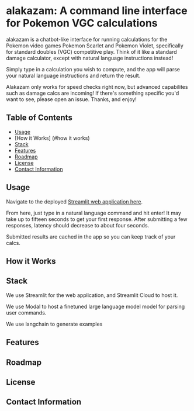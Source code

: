 # alakazam: A command line interface for Pokemon VGC calculations

alakazam is a chatbot-like interface for running calculations for the Pokemon video games Pokemon Scarlet and Pokemon Violet, specifically for standard doubles (VGC) competitive play. Think of it like a standard damage calculator, except with natural language instructions instead!

Simply type in a calculation you wish to compute, and the app will parse your natural language instructions and return the result.

Alakazam only works for speed checks right now, but advanced capabilites such as damage calcs are incoming! If there's something specific you'd want to see, please open an issue. Thanks, and enjoy!



## Table of Contents
- [Usage](#usage)
- [How it Works] (#how it works)
- [Stack](#stack)
- [Features](#features)
- [Roadmap](#roadmap)
- [License](#license)
- [Contact Information](#contact-information)

## Usage

Navigate to the deployed [Streamlit web application here](https://alakazam.streamlit.app/).

From here, just type in a natural language command and hit enter! It may take up to fifteen seconds to get your first response. After submitting a few responses, latency should decrease to about four seconds.

Submitted results are cached in the app so you can keep track of your calcs.

## How it Works

## Stack

We use Streamlit for the web application, and Streamlit Cloud to host it.

We use Modal to host a finetuned large language model model for parsing user commands.

We use langchain to generate examples


## Features

## Roadmap

## License

## Contact Information

